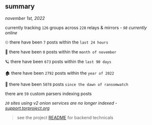 
## summary
_november 1st, 2022_

currently tracking `126` groups across `228` relays & mirrors - _`98` currently online_

⏲ there have been `7` posts within the `last 24 hours`

🦈 there have been `0` posts within the `month of november`

🪐 there have been `673` posts within the `last 90 days`

🏚 there have been `2792` posts within the `year of 2022`

🦕 there have been `5078` posts `since the dawn of ransomwatch`

there are `59` custom parsers indexing posts

_`20` sites using v2 onion services are no longer indexed - [support.torproject.org](https://support.torproject.org/onionservices/v2-deprecation/)_

> see the project [README](https://github.com/joshhighet/ransomwatch#ransomwatch--) for backend technicals
